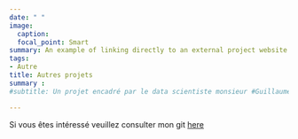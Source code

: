 ```yaml
---
date: " "
image:
  caption: 
  focal_point: Smart
summary: An example of linking directly to an external project website using .
tags:
- Autre 
title: Autres projets
summary :
#subtitle: Un projet encadré par le data scientiste monsieur #Guillaume CHEVALEYRE.

---
```


Si vous  êtes intéressé veuillez consulter mon git [here](https://github.com/Razan-ALTUJJAR)
